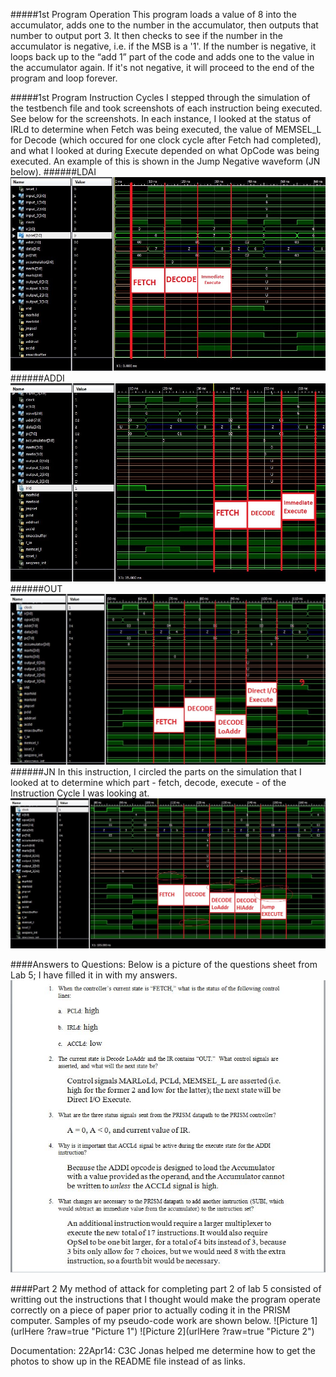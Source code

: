 #####1st Program Operation
This program loads a value of 8 into the accumulator, adds one to the number in the accumulator, then outputs that number to output port 3. It then checks to see if the number in the accumulator is negative, i.e. if the MSB is a '1'. If the number is negative, it loops back up to the “add 1” part of the code and adds one to the value in the accumulator again. If it's not negative, it will proceed to the end of the program and loop forever.

#####1st Program Instruction Cycles
I stepped through the simulation of the testbench file and took screenshots of each instruction being executed. See below for the screenshots. In each instance, I looked at the status of IRLd to determine when Fetch was being executed, the value of MEMSEL_L for Decode (which occured for one clock cycle after Fetch had completed), and what I looked at during Execute depended on what OpCode was being executed. An example of this is shown in the Jump Negative waveform (JN below). 
######LDAI
![LDAI](https://github.com/JasonPluger/Lab5_Pluger/blob/master/part1_waveform1_ldai.JPG?raw=true "Instruction 1")
######ADDI
![ADDI](https://github.com/JasonPluger/Lab5_Pluger/blob/master/part1_waveform2_addi.JPG?raw=true "Instruction 2")
######OUT
![OUT](https://github.com/JasonPluger/Lab5_Pluger/blob/master/part1_waveform3_out.JPG?raw=true "Instruction 3")
######JN
In this instruction, I circled the parts on the simulation that I looked at to determine which part - fetch, decode, execute - of the Instruction Cycle I was looking at.
![JN](https://github.com/JasonPluger/Lab5_Pluger/blob/master/part1_waveform4_jn.JPG?raw=true "Instruction 4")


####Answers to Questions:
Below is a picture of the questions sheet from Lab 5; I have filled it in with my answers.
![Questions](https://github.com/JasonPluger/Lab5_Pluger/blob/master/Questions.JPG?raw=true "Q/A")

####Part 2
My method of attack for completing part 2 of lab 5 consisted of writting out the instructions that I thought would make the program operate correctly on a piece of paper prior to actually coding it in the PRISM computer. Samples of my pseudo-code work are shown below. 
![Picture 1](urlHere ?raw=true "Picture 1")
![Picture 2](urlHere ?raw=true "Picture 2")

Documentation: 22Apr14: C3C Jonas helped me determine how to get the photos to show up in the README file instead of as links.
